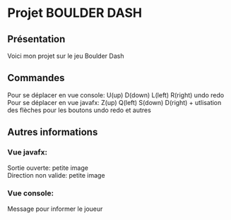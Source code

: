 # Projet BOULDER DASH
## Présentation 
Voici mon projet sur le jeu Boulder Dash

## Commandes 
Pour se déplacer en vue console: U(up) D(down) L(left) R(right) undo redo 
Pour se déplacer en vue javafx: Z(up) Q(left) S(down) D(right) + utlisation des flèches pour les boutons undo redo et autres

## Autres informations 
### Vue javafx:
Sortie ouverte: petite image  
Direction non valide: petite image

### Vue console: 
Message pour informer le joueur



